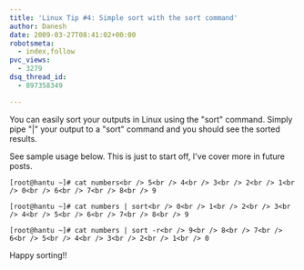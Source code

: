 ```yaml
---
title: 'Linux Tip #4: Simple sort with the sort command'
author: Danesh
date: 2009-03-27T08:41:02+00:00
robotsmeta:
  - index,follow
pvc_views:
  - 3279
dsq_thread_id:
  - 897358349

---
```

You can easily sort your outputs in Linux using the "sort" command. Simply pipe "|" your output to a "sort" command and you should see the sorted results.

See sample usage below. This is just to start off, I've cover more in future posts.

`[root@hantu ~]# cat numbers<br />
5<br />
4<br />
3<br />
2<br />
1<br />
0<br />
6<br />
7<br />
8<br />
9`

`[root@hantu ~]# cat numbers | sort<br />
0<br />
1<br />
2<br />
3<br />
4<br />
5<br />
6<br />
7<br />
8<br />
9`

`[root@hantu ~]# cat numbers | sort -r<br />
9<br />
8<br />
7<br />
6<br />
5<br />
4<br />
3<br />
2<br />
1<br />
0`

Happy sorting!!